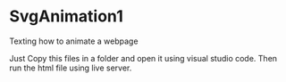 # SvgAnimation1
Texting how to animate a webpage

Just Copy this files in a folder and open it using visual studio code.
Then run the html file using live server.
